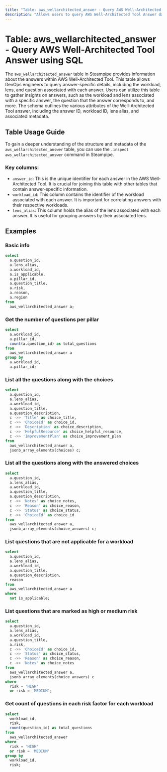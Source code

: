 ```yaml
---
title: "Table: aws_wellarchitected_answer - Query AWS Well-Architected Tool Answer using SQL"
description: "Allows users to query AWS Well-Architected Tool Answer data, including information about the workloads, lens, and questions associated with each answer."
---
```


# Table: aws_wellarchitected_answer - Query AWS Well-Architected Tool Answer using SQL

The `aws_wellarchitected_answer` table in Steampipe provides information about the answers within AWS Well-Architected Tool. This table allows DevOps engineers to query answer-specific details, including the workload, lens, and question associated with each answer. Users can utilize this table to gather insights on answers, such as the workload and lens associated with a specific answer, the question that the answer corresponds to, and more. The schema outlines the various attributes of the Well-Architected Tool answer, including the answer ID, workload ID, lens alias, and associated metadata.

## Table Usage Guide

To gain a deeper understanding of the structure and metadata of the `aws_wellarchitected_answer` table, you can use the `.inspect aws_wellarchitected_answer` command in Steampipe.

###  Key columns:

- `answer_id`: This is the unique identifier for each answer in the AWS Well-Architected Tool. It is crucial for joining this table with other tables that contain answer-specific information.
- `workload_id`: This column contains the identifier of the workload associated with each answer. It is important for correlating answers with their respective workloads.
- `lens_alias`: This column holds the alias of the lens associated with each answer. It is useful for grouping answers by their associated lens.

## Examples

### Basic info

```sql
select
  a.question_id,
  a.lens_alias,
  a.workload_id,
  a.is_applicable,
  a.pillar_id,
  a.question_title,
  a.risk,
  a.reason,
  a.region
from
  aws_wellarchitected_answer a;
```

### Get the number of questions per pillar

```sql
select
  a.workload_id,
  a.pillar_id,
  count(a.question_id) as total_questions
from
  aws_wellarchitected_answer a
group by
  a.workload_id,
  a.pillar_id;
```

### List all the questions along with the choices

```sql
select
  a.question_id,
  a.lens_alias,
  a.workload_id,
  a.question_title,
  a.question_description,
  c ->> 'Title' as choice_title,
  c ->> 'ChoiceId' as choice_id,
  c ->> 'Description' as choice_description,
  c ->> 'HelpfulResource' as choice_helpful_resource,
  c ->> 'ImprovementPlan' as choice_improvement_plan
from
  aws_wellarchitected_answer a,
  jsonb_array_elements(choices) c;
```

### List all the questions along with the answered choices

```sql
select
  a.question_id,
  a.lens_alias,
  a.workload_id,
  a.question_title,
  a.question_description,
  c ->> 'Notes' as choice_notes,
  c ->> 'Reason' as choice_reason,
  c ->> 'Status' as choice_status,
  c ->> 'ChoiceId' as choice_id
from
  aws_wellarchitected_answer a,
  jsonb_array_elements(choice_answers) c;
```

### List questions that are not applicable for a workload

```sql
select
  a.question_id,
  a.lens_alias,
  a.workload_id,
  a.question_title,
  a.question_description,
  reason
from
  aws_wellarchitected_answer a
where
  not is_applicable;
```

### List questions that are marked as high or medium risk

```sql
select
  a.question_id,
  a.lens_alias,
  a.workload_id,
  a.question_title,
  a.risk,
  c ->> 'ChoiceId' as choice_id,
  c ->> 'Status' as choice_status,
  c ->> 'Reason' as choice_reason,
  c ->> 'Notes' as choice_notes
from
  aws_wellarchitected_answer a,
  jsonb_array_elements(choice_answers) c
where
  risk = 'HIGH'
  or risk = 'MEDIUM';
```

### Get count of questions in each risk factor for each workload

```sql
select
  workload_id,
  risk,
  count(question_id) as total_questions
from
  aws_wellarchitected_answer
where
  risk = 'HIGH'
  or risk = 'MEDIUM'
group by
  workload_id,
  risk;
```

